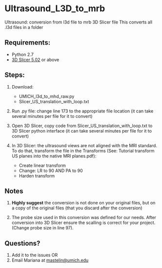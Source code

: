 # Ultrasound_L3D_to_mrb
Ultrasound: conversion from l3d file to mrb 3D Slicer file
This converts all .l3d files in a folder 

## Requirements:

- Python 2.7
- [3D Slicer 5.02](https://www.slicer.org/) or above 

## Steps:
1.   Download:  
     - UMICH_l3d_to_mhd_raw.py
     - Slicer_US_translation_with_loop.txt
  
2.	Run .py file: change line 173 to the appropriate file location (it can take several minutes per file for it to convert)

4.	Open 3D Slicer, copy code from Slicer_US_translation_with_loop.txt to 3D Slicer python interface (it can take several minutes per file for it to convert)

5.	In 3D Slicer: the ultrasound views are not aligned with the MRI standard. To do that, transform the file in the Transforms (See: Tutorial transform US planes into the native MRI planes.pdf):
    - Create linear transform
    -	Change: LR to 90  AND PA to 90
    - Harden transform
    
## Notes
1. **Highly suggest** the conversion is not done on your original files, but on a copy of the original files (that you discard after the conversion)

2. The probe size used in this conversion was defined for our needs. After conversion into 3D Slicer ensure the scalling is correct for your project.
(Change probe size in line 97).

## Questions?
1. Add it to the issues OR
2. Email Mariana at mastelin@umich.edu
